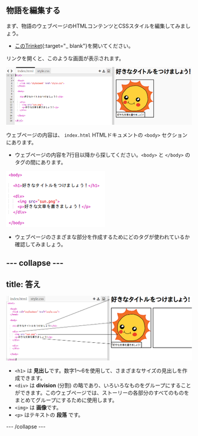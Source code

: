## 物語を編集する

まず、物語のウェブページのHTMLコンテンツとCSSスタイルを編集してみましょう。

+ [このTrinket](http://jumpto.cc/web-story){:target="_ blank"}を開いてください。

リンクを開くと、このような画面が表示されます。

![スクリーンショット](images/story-starter.png)

ウェブページの内容は、 `index.html` HTMLドキュメントの `<body>` セクションにあります。

+ ウェブページの内容を7行目以降から探してください。`<body>` と `</body>` のタグの間にあります。

![スクリーンショット](images/story-html.png)

+ ウェブページのさまざまな部分を作成するためにどのタグが使われているか確認してみましょう。

## \--- collapse \---

## title: 答え

![スクリーンショット](images/story-elements.png)

+ `<h1>` は **見出し**です。数字1〜6を使用して、さまざまなサイズの見出しを作成できます。
+ `<div>` は **division** (分割) の略であり、いろいろなものをグループにすることができます。このウェブページでは、ストーリーの各部分のすべてのものをまとめてグループにするために使用します。
+ `<img>` は **画像**です。
+ `<p>` はテキストの **段落** です。

\--- /collapse \---
